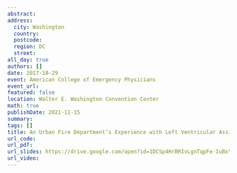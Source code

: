```yaml
---
abstract: 
address:
  city: Washington
  country:
  postcode: 
  region: DC
  street: 
all_day: true
authors: []
date: 2017-10-29
event: American College of Emergency Physicians
event_url: 
featured: false
location: Walter E. Washington Convention Center
math: true
publishDate: 2021-11-15
summary: 
tags: []
title: An Urban Fire Department’s Experience with Left Ventricular Assist Device Patients
url_code: 
url_pdf: 
url_slides: https://drive.google.com/open?id=1DCSp4HrBRIvLgnTqpFe-IuBxYdxKZF83
url_video: 
---
```

